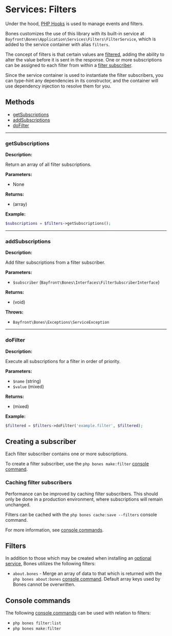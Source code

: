 # Services: Filters

Under the hood, [PHP Hooks](https://github.com/bayfrontmedia/php-hooks) is used to manage events and filters.

Bones customizes the use of this library with its built-in service at `Bayfront\Bones\Application\Services\Filters\FilterService`,
which is added to the service container with alias `filters`.

The concept of filters is that certain values are [filtered](#filters), adding the ability to alter the value
before it is sent in the response. 
One or more subscriptions can be assigned to each filter from within a [filter subscriber](#creating-a-subscriber).

Since the service container is used to instantiate the filter subscribers, you can type-hint any dependencies
in its constructor, and the container will use dependency injection to resolve them for you.

## Methods

- [getSubscriptions](#getsubscriptions)
- [addSubscriptions](#addsubscriptions)
- [doFilter](#dofilter)

<hr />

### getSubscriptions

**Description:**

Return an array of all filter subscriptions.

**Parameters:**

- None

**Returns:**

- (array)

**Example:**

```php
$subscriptions = $filters->getSubscriptions();
```

<hr />

### addSubscriptions

**Description:**

Add filter subscriptions from a filter subscriber.

**Parameters:**

- `$subscriber` (`Bayfront\Bones\Interfaces\FilterSubscriberInterface`)

**Returns:**

- (void)

**Throws:**

- `Bayfront\Bones\Exceptions\ServiceException`

<hr />

### doFilter

**Description:**

Execute all subscriptions for a filter in order of priority.

**Parameters:**

- `$name` (string)
- `$value` (mixed)

**Returns:**

- (mixed)

**Example:**

```php
$filtered = $filters->doFilter('example.filter', $filtered);
```

## Creating a subscriber

Each filter subscriber contains one or more subscriptions.

To create a filter subscriber, use the `php bones make:filter` [console command](#console-commands).

### Caching filter subscribers

Performance can be improved by caching filter subscribers.
This should only be done in a production environment, where subscriptions will remain unchanged.

Filters can be cached with the `php bones cache:save --filters` console command.

For more information, see [console commands](../usage/console.md).

## Filters

In addition to those which may be created when installing an [optional service](../README.md), 
Bones utilizes the following filters:

- `about.bones` - Merge an array of data to that which is returned with the `php bones about:bones` [console command](../usage/console.md). 
Default array keys used by Bones cannot be overwritten.

## Console commands

The following [console commands](../usage/console.md) can be used with relation to filters:

- `php bones filter:list`
- `php bones make:filter`